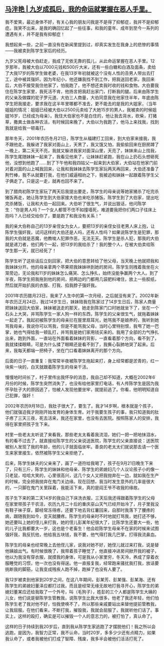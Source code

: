 <!--1607794379000-->
[马泮艳 | 九岁成孤后，我的命运就掌握在恶人手里。](https://chinadigitaltimes.net/chinese/2020/12/%e9%a9%ac%e6%b3%ae%e8%89%b3-%e4%b9%9d%e5%b2%81%e6%88%90%e5%ad%a4%e5%90%8e%ef%bc%8c%e6%88%91%e7%9a%84%e5%91%bd%e8%bf%90%e5%b0%b1%e6%8e%8c%e6%8f%a1%e5%9c%a8%e6%81%b6%e4%ba%ba%e6%89%8b%e9%87%8c/)
------

<p>我不爱笑，最近身体不好，有关心我的朋友问我是不是得了抑郁症，我并不是抑郁症。我笑不出来，是我的确回忆起了一些往事，和我的童年、成年到至今一系列的遭遇有关，并不是我有抑郁症！</p><p>我想起来一些，之前一直没有在新闻里提到过，却真实发生在我身上的悲惨的事情——我被卖到陈学生家后的经历。</p><p>九岁父死母被大伯赶走，我成了无依无靠的孤儿，从此命运掌握在恶人手里。12岁那年，我被大伯以7000元钱和500斤大米，还有一些白糖和白酒及面条，卖给了大我17岁的陈学生做老婆，在我13岁年初就被这个没有人性的丑男人带出去打工，途中被其强奸。因为年纪小，他还嫌我找不到工作，把我送回老家。我回来后，大伯不接受我住他家了，怕我跑了，他不想还卖我时收的钱和食物。大伯要我住在陈学生家里，我死活不肯，他扬言把我赶出家门，打断我的腿。后来由陈学生的父亲及做媒的驼子罗元道、大伯三人商量，大伯同意我在他家住半年，年底由陈学生把我接走，要求我在这半年里哪都不准去，更不能去的是我的大姐家，（当年姐姐的情况：姐姐已经被大伯以2500元卖给了大她15岁的男人，我被卖的时候姐姐16岁，已经成为母亲）。我住大伯家也不是白住的，他让我去背水，砍柴，打猪草，撒粪土做各种农活，有时候回来晚了，大伯以为我跑了，他马上来找我，找到我就是给我一顿毒打。</p><p>那年冬天，2001年农历冬月21日，陈学生从福建打工回来，到大伯家来接我，我不跟他走。我躲进了我家对面山上，天黑了，我又饿又怕，我偷偷回来在厨房蹲了一晚上，第二天天不亮，我就又躲进我家对面深山里，天亮了，妹妹来山上找我，陈学生尾随妹妹一起来了，我看见他来了，让妹妹赶紧跑，我在山上扔石头想砸死他，没想到他跑了……到了下午他和我四姑父一起来到大伯家，大伯站在他家门前对着对面的山上喊我回来，让我和我妹妹去陈学生家玩两天再回来，大伯还准备了荆竹棒，我不从就要打我，在他们威逼相劝之下，我被迫和妹妹一起跟着陈学生父子俩走了。只是这一走，就再也回不来了。</p><p>到了腊肉初陈学生家玩了两天后我提出要走，陈学生的母亲说等她家猪杀了吃完杀猪饭再走，她让陈学生到大伯家接大伯也来吃杀猪饭。陈学生到了大伯家，提出吃完杀猪饭，让我和大伯一起回来。大伯听了很生气，并说出狠话，他问陈学生：“你是男人吗？一个女人都管不住不如撞墙死，难道要我把你们两口子往床上抱吗？人已经交给你了，要是跑了和我没有关系！”</p><p>我的亲大伯称自己的13岁亲侄女为女人，要把13岁的亲侄女往老男人床上抱，让陈学生强奸我，试问这样的大伯还是人吗，还有人性吗？如果说陈学生是犯罪，那我的大伯就是恶魔，他教唆人犯罪作恶，无法无天。陈学生是杀人犯，那我的大伯就是递刀者，他们两个一起，把13岁的我给杀了！我的整个人，在被大伯卖给陈学生那一天，就已经死了！</p><p>陈学生听了这些话后立刻回家，把大伯的意思转给了他父母，当天晚上他就把我和我妹妹分开。他的母亲拿两个苹果把我妹妹哄到她的房间，陈学生则拽着我坐在火笼旁边，无论我和11岁的妹妹怎么痛哭、怎么挣扎，始终没能争赢两个大人。到了半夜，陈学生把我拖到他的房间，把两边的门都用几袋肥料堵住，放上一些胶纸，然后就开始扒我的衣服、打我、掐我脖子强奸我。</p><p>2001年农历腊月23日，我来了人生中的第一次月经，之后就没有来了。2002年新年农历正月24日，我过14岁生日，妹妹陪我在陈家过了14岁生日后，陈家人商量把妹妹送回大伯家，妹妹被送走的那天，她走到陈家门口时她就坐下了，坐在一个石头上大哭，并骂陈学生一家人狗一样的东西，陈学生的父亲很生气，就拖着妹妹一起走了。我起初被陈学生的母亲拦在屋里扇耳光，她骂我不是娘养的，我听到她骂我母亲，我说你可以骂我，但是不能骂我父母，当时心里特别恨，我甩了她一巴掌，她也气得给我一顿乱打，并骂我是她们家用钱买来的。我用了全部的力气挣扎出来，跑到外面，一直站在外面看着妹妹的背影，一直看着那个方向，看不到了，我就揉揉眼睛，可是为什么揉了眼睛还是看不到了，我撕心裂肺地哭了起来。后来，我每天都端一把椅子，坐在门口看着妹妹离开的那个方向。</p><p>后面的日子一直重复：我常常半夜被陈学生拖起来打，身上经常都是淤青的，红一块紫一块的，白天就跟着陈学生的母亲干活。</p><p>慢慢地时间长了，村子里传出我怀孕的消息，我自己却不知道，大概在2002年6月份的时候，陈学生突然消失了，也没有给他家里打电话，有人传陈学生是因为我怀孕肚子大的原因逃了，怕被人发现他要坐牢，就提前逃了。你看，他明明知道自己犯罪，强奸！</p><p>2002年农历9月18日，我肚子很大了，要生了。我才14岁啊，根本就是个孩子，他们就强迫我才刚刚开始发育的身体生育。对于我要生孩子的事，我只知道我的肚子疼了三天三夜，死去活来，我还在家里，也没有去医院。按照陈家人的安排，我得在家里把孩子生下来。</p><p>村里一些老太太听说了来看我，那些老太太看着我流泪，她们一把一把地抹泪水，有的看不过去了，就直接给陈学生的父亲说送医院，陈学生的父亲直接说：送医院被别人发现了我的年龄，他的儿子就面临坐牢。善良的老太太们就说那去请一个医生来家里接生，依然被陈学生父亲拒绝了。</p><p>后来，陈学生妹夫的父亲来了，画了一道符给我喝了，孩子在9月21日晚生下来了，只有三斤，陈学生的妹妹和他母亲、陈学生的弟媳妇几个人议论孩子小的像一只老鼠，哈哈大笑的，心里很高兴，这几个女人又把我抛弃在一边，就如我在生产的时候，完全把我抛弃在鬼门关边缘。现在回想，我当时发生意外的几率是很大的，一只脚在鬼门关里踩着，我能活下来，真的是阎王爷不收我的缘故。</p><p>孩子生下来的第二天14岁的我自己下床洗衣服，三天后我还得跟着陈学生的父母在家里带孩子干农活，农历九月二十后的重庆巫山天气已经开始冷了，月子里我没有鞋子袜子穿，脚经常冻得疼，还要下地去背红薯回来，自那时我落下了腰疼的病，跟随我到如今，变天就腰疼。陈学生的母亲时不时地就打骂我，她打还不够，她还要叫上她的侄儿来打我，她的侄儿彭某年纪很大了，比陈学生还要大一些，他的儿子比我都要大一岁，这也是个老畜生！他会趁陈学生母亲不在家的时候来试图强奸我，我反抗他，他给我五块钱，我不要，他气得打我几巴掌，打得我流鼻血。</p><p>陈学生的母亲也经常晚上去他侄儿家，说我对她不好，她侄儿就过来打我，说是替他姨娘出气。有时候很晚了，我带着孩子睡觉了，他直接冲进房间掀开我的被子，他以为我没有穿衣服，就摸我的身体，可是我从小家里穷，冬天冷，养成了穿着衣服睡觉的习惯，他一次也没有得逞。他一直报复我，经常跑来骚扰我打我，放话要挑断我的脚筋，让我变成残疾人跑不掉，跑掉了也没有人要了。</p><p>我12岁被卖到他家到20岁之间，在这八年期间，彭某芳、彭某强、彭某海、还有陈学生的弟媳妇董泽应都打过我，而且是经常无缘无故地打我寻开心，陈学生的弟媳妇董某应还给我取了一个外号，叫（毛狗子），姓彭的三个人都是陈学生大姨的儿女，他们说是替陈学生管教我，说陈学生比我大很多，他老了我还年轻，他们怕陈学生老了我对他不好，怕我使唤不了，所以那些亲戚要站出来替他提前管教我，让我屈服。在他们看来，不断打我，摧毁我，我就会屈服了，我就听他们话了。事实上，这样的殴打，确实是可以摧毁一个人的意志力的，被打怕了，真认命了。</p><p>这样的日子持续到我20岁后，直到我从陈学生家逃跑了才摆脱他们！我之所以会逃跑，是因为，我智力正常，我不认命，当时20岁，多多少少还有点精力，如果我认命了，或者我被他们打成了智障、残废，我多半会被他们活活打死了。</p>
